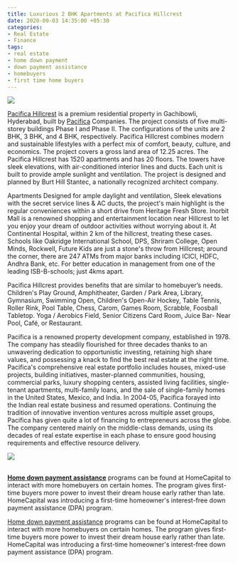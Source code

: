 ```yaml
---
title: Luxurious 2 BHK Apartments at Pacifica Hillcrest
date: 2020-09-03 14:35:00 +05:30
categories:
- Real Estate
- Finance
tags:
- real estate
- home down payment
- down payment assistance
- homebuyers
- first time home buyers
---
```


**[![](https://lh4.googleusercontent.com/-vCKIbtM70tAQic7t9ye-eofU9tFSaZqhG7mX8hQyp_Uno-GcvYiyVNLktIWJB25A-SjX3f3847kWMtzjoudS9Rkk8x3Jyq456EfqtYdQqA5gb2I0KXzSVmnC0lXhCrZv_LSZ4Ky)](https://homecapital.in/property/426/Pacifica-Hillcrest-2-BHK)**

[Pacifica Hillcrest](https://HomeCapital.in/property/426/Pacifica-Hillcrest-2-BHK) is a premium residential property in Gachibowli, Hyderabad, built by [Pacifica](https://homecapital.in/offering/developer/pacifica) Companies. The project consists of five multi-storey buildings Phase I and Phase II. The configurations of the units are 2 BHK, 3 BHK, and 4 BHK, respectively. Pacifica Hillcrest combines modern and sustainable lifestyles with a perfect mix of comfort, beauty, culture, and economics. The project covers a gross land area of 12.25 acres. The Pacifica Hillcrest has 1520 apartments and has 20 floors. The towers have sleek elevations, with air-conditioned interior lines and ducts. Each unit is built to provide ample sunlight and ventilation.  The project is designed and planned by Burt Hill Stantec, a nationally recognized architect company.

Apartments Designed for ample daylight and ventilation, Sleek elevations with the secret service lines & AC ducts, the project's main highlight is the regular conveniences within a short drive from Heritage Fresh Store. Inorbit Mall is a renowned shopping and entertainment location near Hillcrest to let you enjoy your dream of outdoor activities without worrying about it. At Continental Hospital, within 2 km of the hillcrest, treating these cases. Schools like Oakridge International School, DPS, Shriram College, Open Minds, Rockwell, Future Kids are just a stone's throw from Hillcrest; around the corner, there are 247 ATMs from major banks including ICICI, HDFC, Andhra Bank, etc. For better education in management from one of the leading ISB-B-schools; just 4kms apart.

Pacifica Hillcrest provides benefits that are similar to homebuyer’s needs. Children's Play Ground, Amphitheater, Garden / Park Area, Library, Gymnasium, Swimming Open, Children's Open-Air Hockey, Table Tennis, Roller Rink, Pool Table, Chess, Carom, Games Room, Scrabble, Foosball Tabletop. Yoga / Aerobics Field, Senior Citizens Card Room, Juice Bar- Near Pool, Café, or Restaurant.

Pacifica is a renowned property development company, established in 1978. The company has steadily flourished for three decades thanks to an unwavering dedication to opportunistic investing, retaining high share values, and possessing a knack to find the best real estate at the right time. Pacifica's comprehensive real estate portfolio includes houses, mixed-use projects, building initiatives, master-planned communities, housing, commercial parks, luxury shopping centers, assisted living facilities, single-tenant apartments, multi-family loans, and the sale of single-family homes in the United States, Mexico, and India. In 2004-05, Pacifica forayed into the Indian real estate business and resumed operations. Continuing the tradition of innovative invention ventures across multiple asset groups, Pacifica has given quite a lot of financing to entrepreneurs across the globe. The company centered mainly on the middle-class demands, using its decades of real estate expertise in each phase to ensure good housing requirements and effective resource delivery.

**[![](https://lh3.googleusercontent.com/f1893rj8a4OT55H4Jov_FJCCcCdj1axZT6mi5FIIukfBEd9KITFbQ8Yidql2OZ0XmDo_9iu-GmpamImNQBr3IP0oNNjtSdq_LmfZgtrnowk8RtZezOtFWN9a4SHi_zSfabyEU23C)](https://homecapital.in/program)**

\
**[Home down payment assistance](https://homecapital.in/)** programs can be found at HomeCapital to interact with more homebuyers on certain homes. The program gives first-time buyers more power to invest their dream house early rather than late. HomeCapital was introducing a first-time homeowner's interest-free down payment assistance (DPA) program.

[Home down payment assistance](https://homecapital.in/) programs can be found at HomeCapital to interact with more homebuyers on certain homes. The program gives first-time buyers more power to invest their dream house early rather than late. HomeCapital was introducing a first-time homeowner's interest-free down payment assistance (DPA) program.